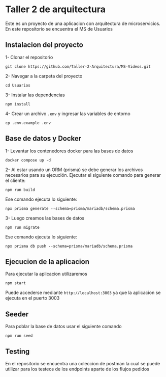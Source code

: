 # Taller 2 de arquitectura

Este es un proyecto de una aplicacion con arquitectura de microservicios. En este repositorio se encuentra el MS de Usuarios

## Instalacion del proyecto

1- Clonar el repositorio

```
git clone https://github.com/Taller-2-Arquitectura/MS-Videos.git
```

2- Navegar a la carpeta del proyecto

```
cd Usuarios
```

3- Instalar las dependencias

```
npm install
```

4- Crear un archivo `.env` y ingresar las variables de entorno

```
cp .env.example .env
```

## Base de datos y Docker

1- Levantar los contenedores docker para las bases de datos

```
docker compose up -d
```

2- Al estar usando un ORM (prisma) se debe generar los archivos necesarios para su ejecución.
Ejecutar el siguiente comando para generar el cliente:

```
npm run build
```

Ese comando ejecuta lo siguiente:

```
npx prisma generate --schema=prisma/mariadb/schema.prisma   
```

3- Luego creamos las bases de datos

```
npm run migrate
```

Ese comando ejecuta lo siguiente:

```
npx prisma db push --schema=prisma/mariadb/schema.prisma
```

## Ejecucion de la aplicacion

Para ejecutar la aplicacion utilizaremos

```
npm start
```

Puede accederse mediante `http://localhost:3003` ya que la aplicacion se ejecuta en el puerto 3003

## Seeder

Para poblar la base de datos usar el siguiente comando

```
npm run seed
```

## Testing

En el repositorio se encuentra una coleccion de postman la cual se puede utilizar para los testeos de los endpoints aparte de los flujos pedidos
